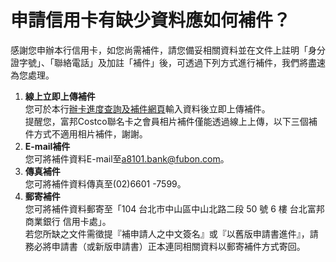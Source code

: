 # 申請信用卡有缺少資料應如何補件？

感謝您申辦本行信用卡，如您尚需補件，請您備妥相關資料並在文件上註明「身分證字號」、「聯絡電話」及加註「補件」後，可透過下列方式進行補件，我們將盡速為您處理。  


  1. **線上立即上傳補件**  
您可於本行[辦卡進度查詢及補件網頁](https://www.fubon.com/banking/personal/credit_card/progress_check/progress_check.htm)輸入資料後立即上傳補件。  
提醒您，富邦Costco聯名卡之會員相片補件僅能透過線上上傳，以下三個補件方式不適用相片補件，謝謝。
  2. **E-mail補件**  
您可將補件資料E-mail至[a8101.bank@fubon.com](mailto:a8101.bank@fubon.com)。
  3. **傳真補件**  
您可將補件資料傳真至(02)6601 -7599。
  4. **郵寄補件**  
您可將補件資料郵寄至「104 台北市中山區中山北路二段 50 號 6 樓 台北富邦商業銀行 信用卡處」。  
若您所缺之文件需徵提『補申請人之中文簽名』或『以舊版申請書進件』，請務必將申請書（或新版申請書）正本連同相關資料以郵寄補件方式寄回。


